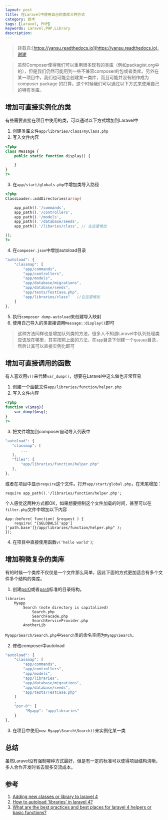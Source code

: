 ```yaml
---
layout: post
title: 在Laravel中使用自己的类库三种方式
category: 技术
tags: [Laravel, PHP]
keywords: Laravel,PHP,Library
description: 
---
```

>转载自:[https://yansu.readthedocs.io](https://yansu.readthedocs.io),谢谢

> 虽然Composer使得我们可以重用很多现有的类库（例如packagist.org中的），但是我们仍然可能用到一些不兼容composer的包或者类库。另外在某一项目中，我们也可能会创建某一类库，而且可能并没有制作成为composer package 的打算。这个时候我们可以通过以下方式来使用自己的特有类库。


## 增加可直接实例化的类
有些需要直接在项目中使用的类，可以通过以下方式增加到Laravel中

1. 创建类库文件`app/libraries/class/myClass.php`
2. 写入文件内容
    
```php
<?php
class Message {
    public static function display() {

    }
}
?>
```

3. 在`app/start/globals.php`中增加类导入路径

```php
<?php 
ClassLoader::addDirectories(array(

    app_path().'/commands',
    app_path().'/controllers',
    app_path().'/models',
    app_path().'/database/seeds',
    app_path().'/libaries/class', // 在这里增加

));
?>
```

4. 在`composer.json`中增加autoload目录

```js
"autoload": {
    "classmap": [
        "app/commands",
        "app/controllers",
        "app/models",
        "app/database/migrations",
        "app/database/seeds",
        "app/tests/TestCase.php",
        "app/libraries/class"   //在这里增加
    ]
},
```

5. 执行`composer dump-autoload`来创建导入映射
6. 使用自己导入的类直接调用`Message::display()`即可

> 这种方法同样也是增加队列类的方法，很多人不知道Laravel中队列处理类应该放在哪里，其实按照上面的方法，在`app`目录下创建一个`queues`目录，然后让其可以直接实例化即可

## 增加可直接调用的函数
有人喜欢用`v()`来代替`var_dump()`，想要在Laravel中这么做也非常容易

1. 创建一个函数文件`app/libraries/function/helper.php`
2. 写入文件内容

```php
<?php 
function v($msg){
    var_dump($msg);
}
?>
```

3. 把文件增加到composer自动导入列表中

```js
"autoload": {
   "classmap": [
       ...
   ],
   "files": [
       "app/libraries/function/helper.php"
   ],
},
```

或者在项目中显示`require`这个文件。打开`app/start/global.php`，在末尾增加：

    require app_path().'/libraries/function/helper.php';

个人感觉这两种方式都OK，如果想要控制这个文件加载的时间，甚至可以在`filter.php`文件中增加以下内容

    App::before( function( $request ) {
        require( "{$GLOBALS['app']['path.base']}/app/libraries/function/helper.php" );
    });

4. 在项目中直接使用函数`v('hello world')`;

## 增加稍微复杂的类库
有的时候一个类库不仅仅是一个文件那么简单，因此下面的方式更加适合有多个文件多个结构的类库。

1. 创建[psr0](https://github.com/php-fig/fig-standards/blob/master/accepted/PSR-0.md)或者[psr4](https://github.com/php-fig/fig-standards/blob/master/accepted/PSR-4-autoloader.md)标准的目录结构。

```
libraries
    Myapp
        Search (note directory is capitalized)
            Search.php
            SearchFacade.php
            SearchServiceProvider.php
        AnotherLib
```

`Myapp/Search/Search.php`中`Search`类的命名空间为`Myapp\Search`。

2. 修改composer中autoload

```js
"autoload": {
    "classmap": [
        "app/commands",
        "app/controllers",
        "app/models",
        "app/libraries",
        "app/database/migrations",
        "app/database/seeds",
        "app/tests/TestCase.php"
    ]
    ,
    "psr-0": {
         "Myapp": "app/libraries"
    }
},
```

3. 在项目中使用`new Myapp\Search\Search()`来实例化某一类

## 总结
虽然Laravel没有强制哪种方式最好，但是有一定的标准可以使得项目结构清晰，多人合作开发时省去很多交流成本。

## 参考
1. [Adding new classes or library to laravel 4](http://php-problems.blogspot.com/2013/07/adding-new-classes-or-library-to.html)
2. [How to autoload 'libraries' in laravel 4?](http://stackoverflow.com/questions/17584810/how-to-autoload-libraries-in-laravel-4)
3. [What are the best practices and best places for laravel 4 helpers or basic functions?](http://stackoverflow.com/questions/17088917/what-are-the-best-practices-and-best-places-for-laravel-4-helpers-or-basic-funct)